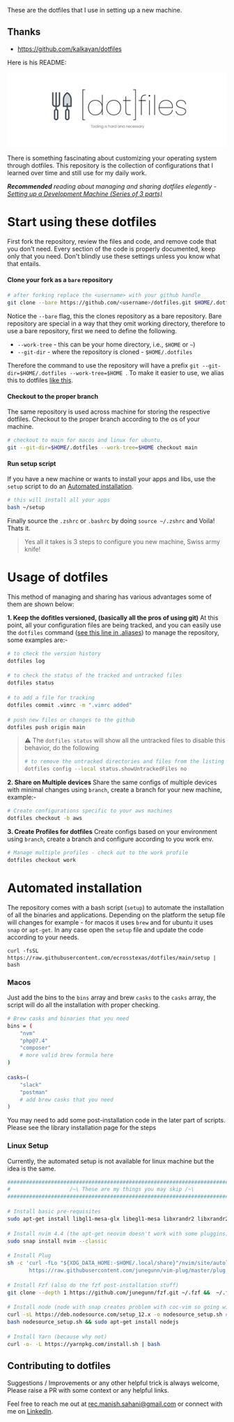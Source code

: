 These are the dotfiles that I use in setting up a new machine.

## Thanks
-  https://github.com/kalkayan/dotfiles

Here is his README:

![banner.jpe](/static/banner.jpg)

There is something fascinating about customizing your operating system through dotfiles. This repository is the collection of configurations that I learned over time and still use for my daily work.

***Recommended** reading about managing and sharing dotfiles elegently - [Setting up a Development Machine (Series of 3 parts)](https://www.kalkayan.io/posts/setting-up-a-development-machine-part-1/)*

# Start using these dotfiles

First fork the repository, review the files and code, and remove code that you don't need. Every section of the code is properly documented, keep only that you need. Don't blindly use these settings unless you know what that entails.

<!-- > *If you wish to understand these configurations in depth, read - [hades configs]().* -->

#### Clone your fork as a `bare` repository

```bash
# after forking replace the <username> with your github handle
git clone --bare https://github.com/<username>/dotfiles.git $HOME/.dotfiles
````

Notice the `--bare` flag, this the clones repository as a bare repository. Bare repository are special in a way that they omit working directory, therefore to use a bare repository, first we need to define the following.
- `--work-tree` - this can be your home directory, i.e., `$HOME` or `~`)
- `--git-dir` - where the repository is cloned - `$HOME/.dotfiles`

Therefore the command to use the repository will have a prefix `git --git-dir=$HOME/.dotfiles --work-tree=$HOME `. To make it easier to use, we alias this to dotfiles [like this](https://github.com/kalkayan/dotfiles/blob/main/.aliases#L70).

#### Checkout to the proper branch

The same repository is used across machine for storing the respective dotfiles. Checkout to the proper branch according to the os of your machine.
```bash
# checkout to main for macos and linux for ubuntu.
git --git-dir=$HOME/.dotfiles --work-tree=$HOME checkout main
```

#### Run setup script

If you have a new machine or wants to install your apps and libs, use the `setup` script to do an [Automated installation](#automated-installation).
```bash
# this will install all your apps
bash ~/setup
```

Finally source the `.zshrc` or `.bashrc` by doing `source ~/.zshrc` and Voila! Thats it. 

> Yes all it takes is 3 steps to configure you new machine, Swiss army knife!


# Usage of dotfiles

This method of managing and sharing has various advantages some of them are shown below:

**1. Keep the dofitles versioned, (basically all the pros of using git)**
At this point, all your configuration files are being tracked, and you can easily use the `dotfiles` command ([see this line in .aliases](https://github.com/kalkayan/dotfiles/blob/main/.aliases#L69)) to manage the repository, some examples are:-
```bash
# to check the version history 
dotfiles log

# to check the status of the tracked and untracked files 
dotfiles status

# to add a file for tracking
dotfiles commit .vimrc -m ".vimrc added"

# push new files or changes to the github
dotfiles push origin main
```

> :warning: The `dotfiles status` will show all the untracked files to disable this behavior, do the following
>
> ```bash 
> # to remove the untracked directories and files from the listing
> dotfiles config --local status.showUntrackedFiles no 
> ```

**2. Share on Multiple devices**
Share the same configs of multiple devices with minimal changes using `branch`, create a branch for your new machine, example:-

```bash
# Create configurations specific to your aws machines
dotfiles checkout -b aws
```

**3. Create Profiles for dotfiles**
Create configs based on your environment using `branch`, create a branch and configure according to you work env.
```bash
# Manage multiple profiles - check out to the work profile 
dotfiles checkout work
```

# Automated installation 

The repository comes with a bash script (`setup`) to automate the installation of all the binaries and applications. Depending on the platform the setup file will changes for example - for macos it uses `brew` and for ubuntu it uses `snap` or `apt-get`. In any case open the `setup` file and update the code according to your needs.

```
curl -fsSL https://raw.githubusercontent.com/ecrosstexas/dotfiles/main/setup | bash
```

### Macos 

Just add the bins to the `bins` array and brew `casks` to the `casks` array, the script will do all the installation with proper checking.
```bash
# Brew casks and binaries that you need
bins = (
    "nvm"
    "php@7.4"
    "composer"
    # more valid brew formula here
)

casks=(
    "slack"
    "postman"
    # add brew casks that you need 
)
```

You may need to add some post-installation code in the later part of scripts. Please see the library installation page for the steps

### Linux Setup

Currently, the automated setup is not available for linux machine but the idea is the same.

```bash
##############################################################################
#                   /~\ These are my things you may skip /~\                 #
##############################################################################

# Install basic pre-requisites 
sudo apt-get install libgl1-mesa-glx libegl1-mesa libxrandr2 libxrandr2 libxss1 libxcursor1 libxcomposite1 libasound2 libxi6 libxtst6

# Install nvim 4.4 (the apt-get neovim doesn't work with some pluggins)
sudo snap install nvim --classic

# Install Plug
sh -c 'curl -fLo "${XDG_DATA_HOME:-$HOME/.local/share}"/nvim/site/autoload/plug.vim --create-dirs \
       https://raw.githubusercontent.com/junegunn/vim-plug/master/plug.vim'

# Install Fzf (also do the fzf post-installation stuff)
git clone --depth 1 https://github.com/junegunn/fzf.git ~/.fzf &&  ~/.fzf/install

# Install node (node with snap creates problem with coc-vim so going with the classical way)
curl -sL https://deb.nodesource.com/setup_12.x -o nodesource_setup.sh # replace 12 with Version.
bash nodesource_setup.sh && sudo apt-get install nodejs

# Install Yarn (because why not)
curl -o- -L https://yarnpkg.com/install.sh | bash
```

## Contributing to dotfiles

Suggestions / Improvements or any other helpful trick is always welcome, Please raise a PR with some context or any helpful links.

Feel free to reach me out at [rec.manish.sahani@gmail.com](mailto:rec.manish.sahani@gmail.com) or connect with me on [LinkedIn](https://www.linkedin.com/in/manishsahani).


<!-- 
> The article mainly applies to macOS and debians, but Improvements or contributions for other platforms are more than welcome.  -->
